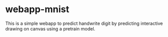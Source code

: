 # webapp-mnist

This is a simple webapp to predict handwrite digit by predicting interactive drawing on canvas using a pretrain model.